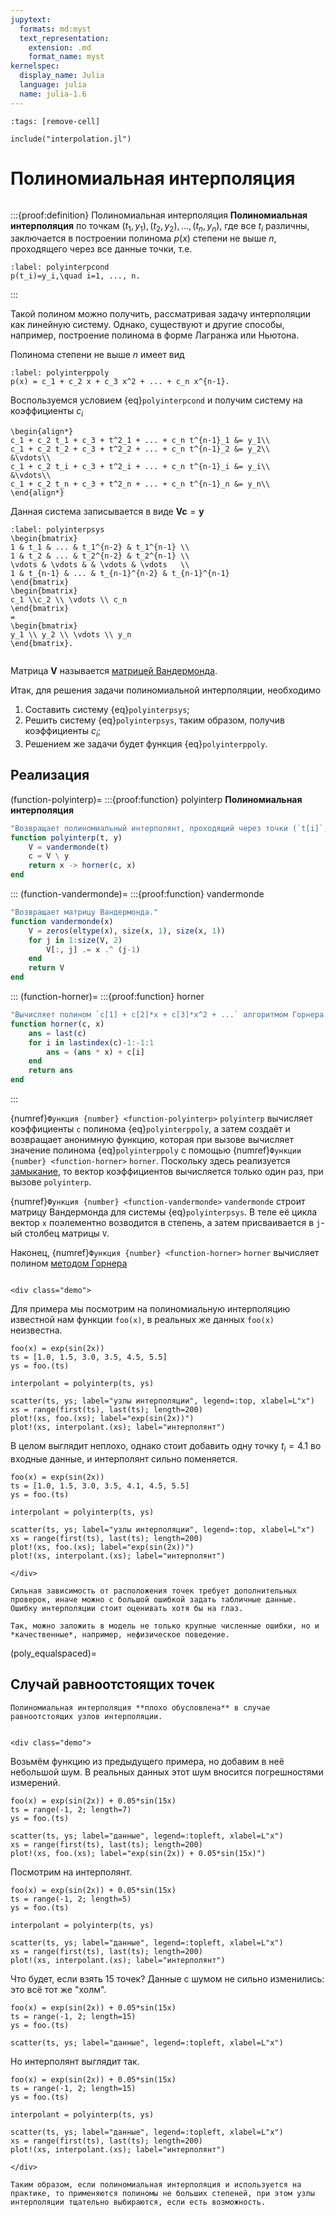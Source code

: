 ```yaml
---
jupytext:
  formats: md:myst
  text_representation:
    extension: .md
    format_name: myst
kernelspec:
  display_name: Julia
  language: julia
  name: julia-1.6
---
```


```{code-cell}
:tags: [remove-cell]

include("interpolation.jl")
```

# Полиномиальная интерполяция

```{index} интерполяция; полиномиальная
```
:::{proof:definition} Полиномиальная интерполяция
**Полиномиальная интерполяция** по точкам $(t_1, y_1), (t_2,y_2), ..., (t_n, y_n)$, где все $t_i$ различны, заключается в построении полинома $p(x)$ степени не выше $n$, проходящего через все данные точки, т.е.

```{math}
:label: polyinterpcond
p(t_i)=y_i,\quad i=1, ..., n.
```
:::

Такой полином можно получить, рассматривая задачу интерполяции как линейную систему. Однако, существуют и другие способы, например, построение полинома в форме Лагранжа или Ньютона.

Полинома степени не выше $n$ имеет вид

```{math}
:label: polyinterppoly
p(x) = c_1 + c_2 x + c_3 x^2 + ... + c_n x^{n-1}.
```

Воспользуемся условием {eq}`polyinterpcond` и получим систему на коэффициенты $c_i$

```{math}
\begin{align*}
c_1 + c_2 t_1 + c_3 + t^2_1 + ... + c_n t^{n-1}_1 &= y_1\\
c_1 + c_2 t_2 + c_3 + t^2_2 + ... + c_n t^{n-1}_2 &= y_2\\
&\vdots\\
c_1 + c_2 t_i + c_3 + t^2_i + ... + c_n t^{n-1}_i &= y_i\\
&\vdots\\
c_1 + c_2 t_n + c_3 + t^2_n + ... + c_n t^{n-1}_n &= y_n\\
\end{align*}
```

Данная система записывается в виде $\mathbf{V}\mathbf{c}=\mathbf{y}$

```{math}
:label: polyinterpsys
\begin{bmatrix}
1 & t_1 & ... & t_1^{n-2} & t_1^{n-1} \\
1 & t_2 & ... & t_2^{n-2} & t_2^{n-1} \\
\vdots & \vdots & & \vdots & \vdots   \\
1 & t_{n-1} & ... & t_{n-1}^{n-2} & t_{n-1}^{n-1}
\end{bmatrix}
\begin{bmatrix}
c_1 \\c_2 \\ \vdots \\ c_n
\end{bmatrix}
=
\begin{bmatrix}
y_1 \\ y_2 \\ \vdots \\ y_n
\end{bmatrix}.
```

```{index} матрица; Вандермонда
```
Матрица $\mathbf{V}$ называется [матрицей Вандермонда](https://en.wikipedia.org/wiki/Vandermonde_matrix).

Итак, для решения задачи полиномиальной интерполяции, необходимо

1. Составить систему {eq}`polyinterpsys`;
2. Решить систему {eq}`polyinterpsys`, таким образом, получив коэффициенты $c_i$;
3. Решением же задачи будет функция {eq}`polyinterppoly`. 

## Реализация

(function-polyinterp)=
:::{proof:function} polyinterp
**Полиномиальная интерполяция**
```julia
"Возвращает полиномиальный интерполянт, проходящий через точки (`t[i]`, `y[i]`)."
function polyinterp(t, y)
    V = vandermonde(t)
    c = V \ y
    return x -> horner(c, x)
end
```
:::
(function-vandermonde)=
:::{proof:function} vandermonde
```julia
"Возвращает матрицу Вандермонда."
function vandermonde(x)
    V = zeros(eltype(x), size(x, 1), size(x, 1))
    for j in 1:size(V, 2)
        V[:, j] .= x .^ (j-1)
    end
    return V
end
```
:::
(function-horner)=
:::{proof:function} horner
```julia
"Вычисляет полином `c[1] + c[2]*x + c[3]*x^2 + ...` алгоритмом Горнера."
function horner(c, x)
    ans = last(c)
    for i in lastindex(c)-1:-1:1
        ans = (ans * x) + c[i]
    end
    return ans
end
```
:::

{numref}`Функция {number} <function-polyinterp>` `polyinterp` вычисляет коэффициенты `c` полинома  {eq}`polyinterppoly`, а затем создаёт и возвращает анонимную функцию, которая при вызове вычисляет значение полинома {eq}`polyinterppoly` с помощью {numref}`Функции {number} <function-horner>` `horner`. Поскольку здесь реализуется [замыкание](https://en.wikipedia.org/wiki/Closure_(computer_programming)), то вектор коэффициентов вычисляется только один раз, при вызове `polyinterp`.

{numref}`Функция {number} <function-vandermonde>` `vandermonde` строит матрицу Вандермонда для системы {eq}`polyinterpsys`. В теле её цикла вектор `x` поэлементно возводится в степень, а затем присваивается в `j`-ый столбец матрицы `V`.

Наконец, {numref}`Функция {number} <function-horner>` `horner` вычисляет полином [методом Горнера](https://ru.wikipedia.org/wiki/%D0%A1%D1%85%D0%B5%D0%BC%D0%B0_%D0%93%D0%BE%D1%80%D0%BD%D0%B5%D1%80%D0%B0)


```{proof:demo} Полиномиальная интерполяция
```

```{raw} html
<div class="demo">
```

Для примера мы посмотрим на полиномиальную интерполяцию известной нам функции `foo(x)`, в реальных же данных `foo(x)` неизвестна.

```{code-cell}
foo(x) = exp(sin(2x))
ts = [1.0, 1.5, 3.0, 3.5, 4.5, 5.5]
ys = foo.(ts)

interpolant = polyinterp(ts, ys)

scatter(ts, ys; label="узлы интерполяции", legend=:top, xlabel=L"x")
xs = range(first(ts), last(ts); length=200)
plot!(xs, foo.(xs); label="exp(sin(2x))")
plot!(xs, interpolant.(xs); label="интерполянт")
```

В целом выглядит неплохо, однако стоит добавить одну точку $t_i = 4.1$ во входные данные, и интерполянт сильно поменяется.

```{code-cell}
foo(x) = exp(sin(2x))
ts = [1.0, 1.5, 3.0, 3.5, 4.1, 4.5, 5.5]
ys = foo.(ts)

interpolant = polyinterp(ts, ys)

scatter(ts, ys; label="узлы интерполяции", legend=:top, xlabel=L"x")
xs = range(first(ts), last(ts); length=200)
plot!(xs, foo.(xs); label="exp(sin(2x))")
plot!(xs, interpolant.(xs); label="интерполянт")
```

```{raw} html
</div>
```

```{proof:observation}
Сильная зависимость от расположения точек требует дополнительных проверок, иначе можно с большой ошибкой задать табличные данные. Ошибку интерполяции стоит оценивать хотя бы на глаз.

Так, можно заложить в модель не только крупные численные ошибки, но и *качественные*, например, нефизическое поведение.
```

(poly_equalspaced)=
## Случай равноотстоящих точек

```{proof:proposition}
Полиномиальная интерполяция **плохо обусловлена** в случае равноотстоящих узлов интерполяции.
```

```{proof:demo}
```

```{raw} html
<div class="demo">
```

Возьмём функцию из предыдущего примера, но добавим в неё небольшой шум. В реальных данных этот шум вносится погрешностями измерений.

```{code-cell}
foo(x) = exp(sin(2x)) + 0.05*sin(15x)
ts = range(-1, 2; length=7)
ys = foo.(ts)

scatter(ts, ys; label="данные", legend=:topleft, xlabel=L"x")
xs = range(first(ts), last(ts); length=200)
plot!(xs, foo.(xs); label="exp(sin(2x)) + 0.05*sin(15x)")
```

Посмотрим на интерполянт.

```{code-cell}
foo(x) = exp(sin(2x)) + 0.05*sin(15x)
ts = range(-1, 2; length=5)
ys = foo.(ts)

interpolant = polyinterp(ts, ys)

scatter(ts, ys; label="данные", legend=:topleft, xlabel=L"x")
xs = range(first(ts), last(ts); length=200)
plot!(xs, interpolant.(xs); label="интерполянт")
```

Что будет, если взять 15 точек? Данные с шумом не сильно изменились: это всё тот же "холм".

```{code-cell}
foo(x) = exp(sin(2x)) + 0.05*sin(15x)
ts = range(-1, 2; length=15)
ys = foo.(ts)

scatter(ts, ys; label="данные", legend=:topleft, xlabel=L"x")
```

Но интерполянт выглядит так.

```{code-cell}
foo(x) = exp(sin(2x)) + 0.05*sin(15x)
ts = range(-1, 2; length=15)
ys = foo.(ts)

interpolant = polyinterp(ts, ys)

scatter(ts, ys; label="данные", legend=:topleft, xlabel=L"x")
xs = range(first(ts), last(ts); length=200)
plot!(xs, interpolant.(xs); label="интерполянт")
```

```{raw} html
</div>
```

```{proof:observation}
Таким образом, если полиномиальная интерполяция и используется на практике, то применяются полиномы не больших степеней, при этом узлы интерполяции тщательно выбираются, если есть возможность.
```
